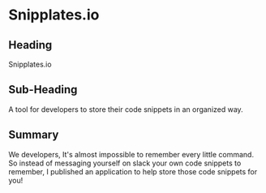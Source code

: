 # Snipplates.io #

## Heading ##
   Snipplates.io

## Sub-Heading ##
  A tool for developers to store their code snippets in an organized way.

## Summary ##
  We developers, It's almost impossible to remember every little command. So instead of messaging yourself on slack your own code snippets to remember, I published an application to help store those code snippets for you!

